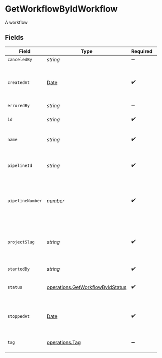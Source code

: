 # GetWorkflowByIdWorkflow

A workflow


## Fields

| Field                                                                                         | Type                                                                                          | Required                                                                                      | Description                                                                                   | Example                                                                                       |
| --------------------------------------------------------------------------------------------- | --------------------------------------------------------------------------------------------- | --------------------------------------------------------------------------------------------- | --------------------------------------------------------------------------------------------- | --------------------------------------------------------------------------------------------- |
| `canceledBy`                                                                                  | *string*                                                                                      | :heavy_minus_sign:                                                                            | N/A                                                                                           |                                                                                               |
| `createdAt`                                                                                   | [Date](https://developer.mozilla.org/en-US/docs/Web/JavaScript/Reference/Global_Objects/Date) | :heavy_check_mark:                                                                            | The date and time the workflow was created.                                                   |                                                                                               |
| `erroredBy`                                                                                   | *string*                                                                                      | :heavy_minus_sign:                                                                            | N/A                                                                                           |                                                                                               |
| `id`                                                                                          | *string*                                                                                      | :heavy_check_mark:                                                                            | The unique ID of the workflow.                                                                |                                                                                               |
| `name`                                                                                        | *string*                                                                                      | :heavy_check_mark:                                                                            | The name of the workflow.                                                                     | build-and-test                                                                                |
| `pipelineId`                                                                                  | *string*                                                                                      | :heavy_check_mark:                                                                            | The ID of the pipeline this workflow belongs to.                                              | 5034460f-c7c4-4c43-9457-de07e2029e7b                                                          |
| `pipelineNumber`                                                                              | *number*                                                                                      | :heavy_check_mark:                                                                            | The number of the pipeline this workflow belongs to.                                          | 25                                                                                            |
| `projectSlug`                                                                                 | *string*                                                                                      | :heavy_check_mark:                                                                            | The project-slug for the pipeline this workflow belongs to.                                   | gh/CircleCI-Public/api-preview-docs                                                           |
| `startedBy`                                                                                   | *string*                                                                                      | :heavy_check_mark:                                                                            | N/A                                                                                           |                                                                                               |
| `status`                                                                                      | [operations.GetWorkflowByIdStatus](../../../sdk/models/operations/getworkflowbyidstatus.md)   | :heavy_check_mark:                                                                            | The current status of the workflow.                                                           |                                                                                               |
| `stoppedAt`                                                                                   | [Date](https://developer.mozilla.org/en-US/docs/Web/JavaScript/Reference/Global_Objects/Date) | :heavy_check_mark:                                                                            | The date and time the workflow stopped.                                                       |                                                                                               |
| `tag`                                                                                         | [operations.Tag](../../../sdk/models/operations/tag.md)                                       | :heavy_minus_sign:                                                                            | Tag used for the workflow                                                                     | setup                                                                                         |